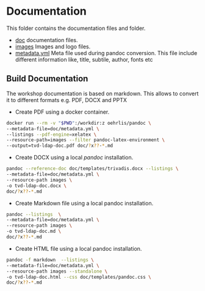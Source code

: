 # Documentation

This folder contains the documentation files and folder.

- [doc](./README.md) documentation files.
- [images](./images/README.md) Images and logo files.
- [metadata.yml](./metadata.yml) Meta file used during pandoc conversion. This
  file include different information like, title, subtile, author, fonts etc

## Build Documentation

The workshop documentation is based on markdown. This allows to convert it to
different formats e.g. PDF, DOCX and PPTX

- Create PDF using a docker container.

```bash
docker run --rm -v "$PWD":/workdir:z oehrlis/pandoc \
--metadata-file=doc/metadata.yml \
--listings --pdf-engine=xelatex \
--resource-path=images --filter pandoc-latex-environment \
--output=tvd-ldap-doc.pdf doc/?x??-*.md
```

- Create DOCX using a local *pandoc* installation.

```bash
pandoc --reference-doc doc/templates/trivadis.docx --listings \
--metadata-file=doc/metadata.yml \
--resource-path images \
-o tvd-ldap-doc.docx \
doc/?x??-*.md
```

- Create Markdown file using a local pandoc installation.

```bash
pandoc --listings  \
--metadata-file=doc/metadata.yml \
--resource-path images \
-o tvd-ldap-doc.md \
doc/?x??-*.md
```

- Create HTML file using a local pandoc installation.

```bash
pandoc -f markdown  --listings \
--metadata-file=doc/metadata.yml \
--resource-path images --standalone \
-o tvd-ldap-doc.html --css doc/templates/pandoc.css \
doc/?x??-*.md
```
